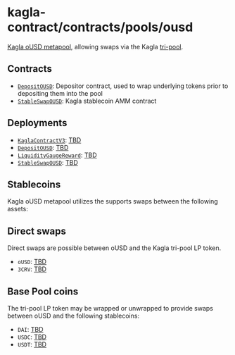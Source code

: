 # kagla-contract/contracts/pools/ousd

[Kagla oUSD metapool](https://www.kagla.finance/ousd), allowing swaps via the Kagla [tri-pool](../3pool).

## Contracts

* [`DepositOUSD`](DepositOUSD.vy): Depositor contract, used to wrap underlying tokens prior to depositing them into the pool
* [`StableSwapOUSD`](StableSwapOUSD.vy): Kagla stablecoin AMM contract

## Deployments

* [`KaglaContractV3`](../../tokens/KaglaTokenV3.vy): [TBD](https://etherscan.io/address/TBD)
* [`DepositOUSD`](DepositoUSD.vy): [TBD](https://etherscan.io/address/TBD)
* [`LiquidityGaugeReward`](../../gauges/LiquidityGaugeReward.vy): [TBD](https://etherscan.io/address/TBD)
* [`StableSwapOUSD`](StableSwapOUSD.vy): [TBD](https://etherscan.io/address/TBD)

## Stablecoins

Kagla oUSD metapool utilizes the supports swaps between the following assets:

## Direct swaps

Direct swaps are possible between oUSD and the Kagla tri-pool LP token.

* `oUSD`: [TBD](https://etherscan.io/address/TBD)
* `3CRV`: [TBD](https://etherscan.io/address/TBD)

## Base Pool coins

The tri-pool LP token may be wrapped or unwrapped to provide swaps between oUSD and the following stablecoins:

* `DAI`: [TBD](https://etherscan.io/address/TBD)
* `USDC`: [TBD](https://etherscan.io/address/TBD)
* `USDT`: [TBD](https://etherscan.io/address/TBD)
